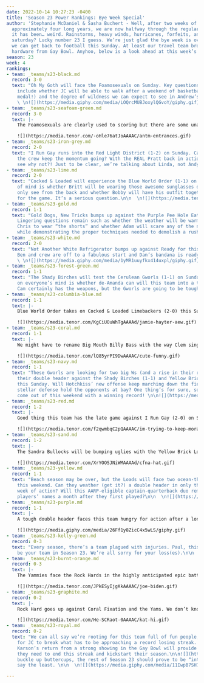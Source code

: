 ```yaml
---
date: 2022-10-14 10:27:23 -0400
title: 'Season 23 Power Rankings: Bye Week Special'
author: 'Stephanie McDaniel & Sasha Buchert - Well, after two weeks of football and
  approximately four long years, we are now halfway through the regular season. And
  it has been… weird. Rainstorms, heavy winds, hurricanes, forfeits, and games on
  saturday? Lucky number 23 I guess. We’re just glad the bye week is over and that
  we can get back to football this Sunday. At least our travel team brought back some
  hardware from Gay Bowl. Anyhoo, below is a look ahead at this week’s games.      '
season: 23
week: 4
rankings:
- team: _teams/s23-black.md
  record: 3-0
  text: "Oh My Goth will face the Foamosexuals on Sunday. Key questions to consider
    include whether JC will be able to walk after a weekend of basketball (and a silver
    medal!) and the degree of wildness we can expect to see in Andrew’s hair.\n\n
    \ \n![](https://media.giphy.com/media/LOQrcMUBJoxylQGvoY/giphy.gif)"
- team: _teams/s23-seafoam-green.md
  record: 3-0
  text: |-
    The Foamosexuals are clearly used to scoring but there are some unanswered questions about the notorious Foamosexuals that will be decided on Sunday. Chris M. really knows how to re-enter the league. With the commish and a deep bench on their side, what could go wrong? Should be an awesome game. Too bad it's at 9 o’clock in the morning.

    ![](https://media.tenor.com/-oHle76atJoAAAAC/antm-entrances.gif)
- team: _teams/s23-iron-grey.md
  record: 2-0
  text: "I Run Gay runs into the Red Light District (1-2) on Sunday. Can Andy and
    the crew keep the momentum going? With the REAL Pratt back in action, we don’t
    see why not?! Just to be clear, we’re talking about Linda, not Andy.\n\n  \n![](https://media.tenor.com/nZhlbp0mXYEAAAAC/fire-beyonce.gif)"
- team: _teams/s23-lime.md
  record: 2-0
  text: "Cocked & Loaded will experience the Blue World Order (1-1) on Sunday. Top
    of mind is whether Britt will be wearing those awesome sunglasses defenses often
    only see from the back and whether Bobby will have his outfit together in time
    for the game. It’s a serious question.\n\n  \n![](https://media.tenor.com/u8uX3PwguFwAAAAC/glasses-sunglasses.gif)"
- team: _teams/s23-gold.md
  record: 1-1
  text: "Gold Dogs, New Tricks bumps up against the Purple Pee Hole Eaters (1-1).
    Lingering questions remain such as whether the weather will be warm enough for
    Chris to wear “the shorts” and whether Adam will scare any of the new players
    while demonstrating the proper techniques needed to demolish a rusher. \n\n![](https://media.tenor.com/KTEOrfEo8hkAAAAd/sataoa-laumea.gif)"
- team: _teams/s23-white.md
  record: 2-0
  text: "Not Another White Refrigerator bumps up against Ready for this Kelly (0-3).
    Ben and crew are off to a fabulous start and Dan’s bandana is ready to go. \n\n
    \ \n![](https://media.giphy.com/media/1yMR1uuyfkx414uxpl/giphy.gif)"
- team: _teams/s23-forest-green.md
  record: 1-1
  text: "The Shady Birches will test the Cerulean Gworls (1-1) on Sunday. The question
    on everyone’s mind is whether de-Amanda can will this team into a team of destiny?
    Cam certainly has the weapons, but the Gworls are going to be tough. \n\n![](https://media.tenor.com/usIHRXr3ue4AAAAC/you-cant-run-from-your-destiny-face-the-truth.gif)"
- team: _teams/s23-columbia-blue.md
  record: 1-1
  text: |-
    Blue World Order takes on Cocked & Loaded Limebackers (2-0) this Sunday. Ben is really coming into himself as a QB this season. I mean, have you _seen_ those football-slinging, flag-pulling, money-making biceps??? It’s just unfortunate that this Blue World doesn’t include any women+ in it…

    ![](https://media.tenor.com/KgCiUOuWhTgAAAAd/jamie-hayter-aew.gif)
- team: _teams/s23-coral.md
  record: 1-1
  text: |-
    We might have to rename Big Mouth Billy Bass with the way Clem sings and flops all over the field. Hopefully having some of their zen players back on the field with them this Sunday will bode better for Rick Royal’d (0-2) and keep Clem in check.

    ![](https://media.tenor.com/lQ85yrPI9DwAAAAC/cute-funny.gif)
- team: _teams/s23-navy.md
  record: 1-1
  text: "These Gworls are looking for two big Ws (and a rise in their rankings) in
    their double header against the Shady Birches (1-1) and Yellow Brick Loads (1-1)
    this Sunday. Will Hotchkiss’ new offense keep marching down the fields? Can this
    stellar defense hold the opponents at bay? One thing’s for sure, somebody will
    come out of this weekend with a winning record! \n\n![](https://media.tenor.com/Q4bx2G_ZiQsAAAAd/winner-winner-turkey-dinner-beth-dutton.gif)"
- team: _teams/s23-red.md
  record: 1-2
  text: |-
    Good thing this team has the late game against I Run Gay (2-0) on Sunday, because they’ll surely need their rest after visiting the Red Light District in Hawaii this past week. Will Brandon be fully recovered by the end of the season?? Let’s hope so, because this team really needs a win.

    ![](https://media.tenor.com/f2qwmbqC2pQAAAAC/im-trying-to-keep-morale-high-patrick-brewer.gif)
- team: _teams/s23-sand.md
  record: 1-2
  text: |-
    The Sandra Bullocks will be bumping uglies with the Yellow Brick Loads (1-1) this week. The question here is: Will Ms. Bullock will be proud or embarrassed by their performance? I hear Vincent’s been doing parachute runs again in preparation! We’ve all missed those cakes…

    ![](https://media.tenor.com/XrYOOSJNiWMAAAAd/cfna-hat.gif)
- team: _teams/s23-yellow.md
  record: 1-1
  text: "Beach season may be over, but the Loads will face two ocean-themed teams
    this weekend. Can they weather (get it?) a double header in only their second
    week of action? Will this AARP-eligible captain-quarterback duo remember their
    players’ names a month after they first played?\n\n  \n![](https://media.giphy.com/media/yunLFq5tevAsw/giphy-downsized-large.gif)"
- team: _teams/s23-purple.md
  record: 1-1
  text: |-
    A tough double header faces this team hungry for action after a long layoff. A game against last year’s champion QB and the current #1 team will test a team that hasn’t won a game contested on the field. Luckily QB Andrew is used to double the action and can tap into those twin daddy energy reserves to face the challenge.

    ![](https://media.giphy.com/media/26Ff1y8ZicC4x5wLS/giphy.gif)
- team: _teams/s23-kelly-green.md
  record: 0-3
  text: "Every season, there’s a team plagued with injuries. Paul, this happens to
    be your team in Season 23. We’re all sorry for your loss(es).\n\n  \n![](https://media.giphy.com/media/qCluSTHmbOHYI/giphy.gif)"
- team: _teams/s23-burnt-orange.md
  record: 0-3
  text: |-
    The Yammies face the Rock Hards in the highly anticipated epic battle of the Joes…etc

    ![](https://media.tenor.com/JPkESyIjgKkAAAAC/joe-biden.gif)
- team: _teams/s23-graphite.md
  record: 0-2
  text: |-
    Rock Hard goes up against Coral Fixation and the Yams. We don’t know who will win or who will even show up but our money is on Kat for the win, whatever the game.

    ![](https://media.tenor.com/He-SCRaot-0AAAAC/kat-hi.gif)
- team: _teams/s23-royal.md
  record: 0-2
  text: "We can all say we’re rooting for this team full of fun people, especially
    for JC to break what has to be approaching a record losing streak. Maybe Sean
    Karson’s return from a strong showing in the Gay Bowl will provide the inspiration
    they need to end this streak and kickstart their season.\n\n![](https://media.tenor.com/RXFTK7OMSKYAAAAd/orbit-streak.gif)\n\nWell,
    buckle up buttercups, the rest of Season 23 should prove to be “interesting” to
    say the least. \n\n  \n![](https://media.giphy.com/media/11IwpB7SH7gGUU/giphy.gif)"

---
```

